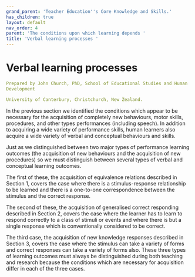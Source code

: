 ```yaml
---
grand_parent: 'Teacher Education''s Core Knowledge and Skills.'
has_children: true
layout: default
nav_order: 4
parent: 'The conditions upon which learning depends '
title: 'Verbal learning processes '
---
```

# Verbal learning processes


```yaml
Prepared by John Church, PhD, School of Educational Studies and Human
Development

University of Canterbury, Christchurch, New Zealand.
```


In the previous section we identified the conditions which appear to be
necessary for the acquisition of completely new behaviours, motor
skills, procedures, and other types performances (including speech). In
addition to acquiring a wide variety of performance skills, human
learners also acquire a wide variety of verbal and conceptual behaviours
and skills.

Just as we distinguished between two major types of performance learning
outcomes (the acquisition of new behaviours and the acquisition of new
procedures) so we must distinguish between several types of verbal and
conceptual learning outcomes.

The first of these, the acquisition of equivalence relations described
in Section 1, covers the case where there is a stimulus-response
relationship to be learned and there is a one-to-one correspondence
between the stimulus and the correct response.

The second of these, the acquisition of generalised correct responding
described in Section 2, covers the case where the learner has to learn
to respond correctly to a class of stimuli or events and where there is
but a single response which is conventionally considered to be correct.

The third case, the acquisition of new knowledge responses described in
Section 3, covers the case where the stimulus can take a variety of
forms and correct responses can take a variety of forms also. These
three types of learning outcomes must always be distinguished during
both teaching and research because the conditions which are necessary
for acquisition differ in each of the three cases.
